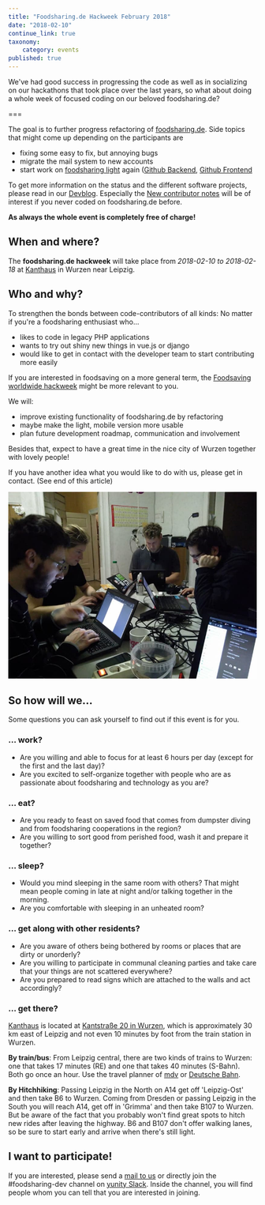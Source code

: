 ```yaml
---
title: "Foodsharing.de Hackweek February 2018"
date: "2018-02-10"
continue_link: true
taxonomy:
    category: events
published: true
---
```


We've had good success in progressing the code as well as in socializing on our hackathons that took place over the last years, so what about doing a whole week of focused coding on our beloved foodsharing.de?

===

The goal is to further progress refactoring of [foodsharing.de](https://foodsharing.de).
Side topics that might come up depending on the participants are
  * fixing some easy to fix, but annoying bugs
  * migrate the mail system to new accounts
  * start work on [foodsharing light](https://beta.light.foodsharing.de) again ([Github Backend](https://github.com/foodsharing-dev/foodsharing-django-api), [Github Frontend](https://github.com/foodsharing-dev/foodsharing-light)

To get more information on the status and the different software projects, please read in our [Devblog](https://devblog.foodsharing.de). Especially the [New contributor notes](https://devblog.foodsharing.de/2017/10/12/new-contributor-notes.html) will be of interest if you never coded on foodsharing.de before.

**As always the whole event is completely free of charge!**

## When and where?

The **foodsharing.de hackweek** will take place from _2018-02-10 to 2018-02-18_ at [Kanthaus](https://kanthaus.online) in Wurzen near Leipzig.

## Who and why?

To strengthen the bonds between code-contributors of all kinds: No matter if you're a foodsharing enthusiast who...
- likes to code in legacy PHP applications
- wants to try out shiny new things in vue.js or django
- would like to get in contact with the developer team to start contributing more easily

If you are interested in foodsaving on a more general term, the [Foodsaving worldwide hackweek](../2018-02-24-fsww-hackweek) might be more relevant to you.

We will:
- improve existing functionality of foodsharing.de by refactoring
- maybe make the light, mobile version more usable
- plan future development roadmap, communication and involvement

Besides that, expect to have a great time in the nice city of Wurzen together with lovely people!

If you have another idea what you would like to do with us, please get in contact. (See end of this article)

![Laptop work in the office](laptopWork.jpg)

## So how will we...

Some questions you can ask yourself to find out if this event is for you.

### ... work?

- Are you willing and able to focus for at least 6 hours per day (except for the first and the last day)?
- Are you excited to self-organize together with people who are as passionate about foodsharing and technology as you are?

### ... eat?

- Are you ready to feast on saved food that comes from dumpster diving and from foodsharing cooperations in the region?
- Are you willing to sort good from perished food, wash it and prepare it together?

### ... sleep?

- Would you mind sleeping in the same room with others? That might mean people coming in late at night and/or talking together in the morning.
- Are you comfortable with sleeping in an unheated room?

### ... get along with other residents?

- Are you aware of others being bothered by rooms or places that are dirty or unorderly?
- Are you willing to participate in communal cleaning parties and take care that your things are not scattered everywhere?
- Are you prepared to read signs which are attached to the walls and act accordingly?

### ... get there?

[Kanthaus](https://kanthaus.online) is located at [Kantstraße 20 in Wurzen](https://www.openstreetmap.org/way/99897633#map=19/51.36711/12.74075), which is approximately 30 km east of Leipzig and not even 10 minutes by foot from the train station in Wurzen.

**By train/bus**: From Leipzig central, there are two kinds of trains to Wurzen: one that takes 17 minutes (RE) and one that takes 40 minutes (S-Bahn). Both go once an hour. Use the travel planner of [mdv](https://www.mdv.de/fahren/fahrtenplaner) or [Deutsche Bahn](http://www.deutschebahn.com/).

**By Hitchhiking**: Passing Leipzig in the North on A14 get off 'Leipzig-Ost' and then take B6 to Wurzen.
Coming from Dresden or passing Leipzig in the South you will reach A14, get off in 'Grimma' and then take B107 to Wurzen.
But be aware of the fact that you probably won't find great spots to hitch new rides after leaving the highway. B6 and B107 don't offer walking lanes, so be sure to start early and arrive when there's still light.

## I want to participate!

If you are interested, please send a [mail to us](mailto:foodsharing-dev@yunity.org) or directly join the #foodsharing-dev channel on [yunity Slack](https://slackin.yunity.org). Inside the channel, you will find people whom you can tell that you are interested in joining.

